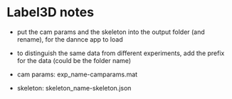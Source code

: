 # Label3D notes

+ put the cam params and the skeleton into the output folder (and rename), for the dannce app to load

+ to distinguish the same data from different experiments, add the prefix for the data
(could be the folder name)

+ cam params: exp_name-camparams.mat

+ skeleton: skeleton_name-skeleton.json

